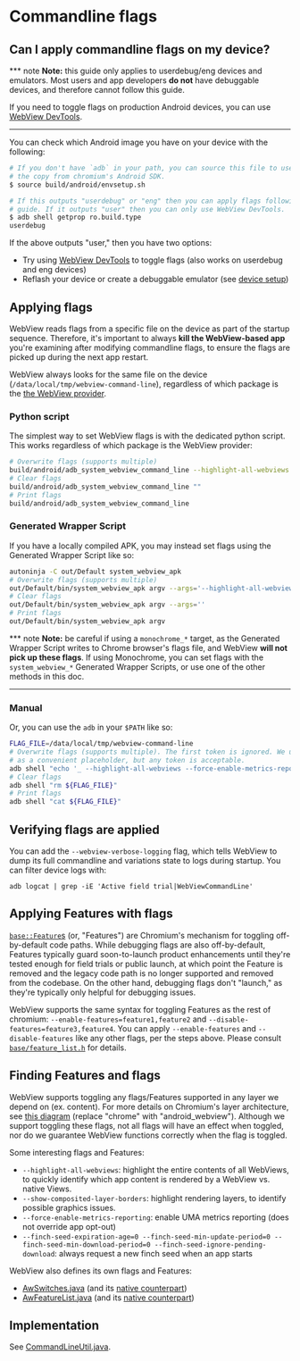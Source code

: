 # Commandline flags

## Can I apply commandline flags on my device?

*** note
**Note:** this guide only applies to userdebug/eng devices and emulators. Most
users and app developers **do not** have debuggable devices, and therefore
cannot follow this guide.

If you need to toggle flags on production Android devices, you can use [WebView
DevTools](developer-ui.md).
***

You can check which Android image you have on your device with the following:

```sh
# If you don't have `adb` in your path, you can source this file to use
# the copy from chromium's Android SDK.
$ source build/android/envsetup.sh

# If this outputs "userdebug" or "eng" then you can apply flags following this
# guide. If it outputs "user" then you can only use WebView DevTools.
$ adb shell getprop ro.build.type
userdebug
```

If the above outputs "user," then you have two options:

* Try using [WebView DevTools](developer-ui.md) to toggle flags (also works on
  userdebug and eng devices)
* Reflash your device or create a debuggable emulator (see [device
  setup](device-setup.md))

## Applying flags

WebView reads flags from a specific file on the device as part of the startup
sequence. Therefore, it's important to always **kill the WebView-based app**
you're examining after modifying commandline flags, to ensure the flags are
picked up during the next app restart.

WebView always looks for the same file on the device
(`/data/local/tmp/webview-command-line`), regardless of which package is the
[the WebView provider](prerelease.md).

### Python script

The simplest way to set WebView flags is with the dedicated python script. This
works regardless of which package is the WebView provider:

```sh
# Overwrite flags (supports multiple)
build/android/adb_system_webview_command_line --highlight-all-webviews --force-enable-metrics-reporting
# Clear flags
build/android/adb_system_webview_command_line ""
# Print flags
build/android/adb_system_webview_command_line
```

### Generated Wrapper Script

If you have a locally compiled APK, you may instead set flags using the
Generated Wrapper Script like so:

```sh
autoninja -C out/Default system_webview_apk
# Overwrite flags (supports multiple)
out/Default/bin/system_webview_apk argv --args='--highlight-all-webviews --force-enable-metrics-reporting'
# Clear flags
out/Default/bin/system_webview_apk argv --args=''
# Print flags
out/Default/bin/system_webview_apk argv
```

*** note
**Note:** be careful if using a `monochrome_*` target, as the Generated Wrapper
Script writes to Chrome browser's flags file, and WebView **will not pick up
these flags**. If using Monochrome, you can set flags with the
`system_webview_*` Generated Wrapper Scripts, or use one of the other methods
in this doc.
***

### Manual

Or, you can use the `adb` in your `$PATH` like so:

```sh
FLAG_FILE=/data/local/tmp/webview-command-line
# Overwrite flags (supports multiple). The first token is ignored. We use '_'
# as a convenient placeholder, but any token is acceptable.
adb shell "echo '_ --highlight-all-webviews --force-enable-metrics-reporting' > ${FLAG_FILE}"
# Clear flags
adb shell "rm ${FLAG_FILE}"
# Print flags
adb shell "cat ${FLAG_FILE}"
```

## Verifying flags are applied

You can add the `--webview-verbose-logging` flag, which tells WebView to dump
its full commandline and variations state to logs during startup. You can filter
device logs with:

```shell
adb logcat | grep -iE 'Active field trial|WebViewCommandLine'
```

## Applying Features with flags

[`base::Feature`s](/base/feature_list.h) (or, "Features") are Chromium's
mechanism for toggling off-by-default code paths. While debugging flags are also
off-by-default, Features typically guard soon-to-launch product enhancements
until they're tested enough for field trials or public launch, at which point
the Feature is removed and the legacy code path is no longer supported and
removed from the codebase. On the other hand, debugging flags don't "launch," as
they're typically only helpful for debugging issues.

WebView supports the same syntax for toggling Features as the rest of chromium:
`--enable-features=feature1,feature2` and
`--disable-features=feature3,feature4`. You can apply `--enable-features` and
`--disable-features` like any other flags, per the steps above. Please consult
[`base/feature_list.h`](/base/feature_list.h) for details.

## Finding Features and flags

WebView supports toggling any flags/Features supported in any layer we
depend on (ex. content). For more details on Chromium's layer architecture, see
[this diagram](https://www.chromium.org/developers/content-module) (replace
"chrome" with "android\_webview"). Although we support toggling these flags, not
all flags will have an effect when toggled, nor do we guarantee WebView
functions correctly when the flag is toggled.

Some interesting flags and Features:

 * `--highlight-all-webviews`: highlight the entire contents of all WebViews, to
   quickly identify which app content is rendered by a WebView vs. native Views.
 * `--show-composited-layer-borders`: highlight rendering layers, to identify
   possible graphics issues.
 * `--force-enable-metrics-reporting`: enable UMA metrics reporting (does not
   override app opt-out)
 * `--finch-seed-expiration-age=0 --finch-seed-min-update-period=0 --finch-seed-min-download-period=0 --finch-seed-ignore-pending-download`: always request a new finch seed when an app starts

WebView also defines its own flags and Features:

 * [AwSwitches.java](https://cs.chromium.org/chromium/src/android_webview/java/src/org/chromium/android_webview/common/AwSwitches.java)
   (and its [native
   counterpart](https://cs.chromium.org/chromium/src/android_webview/common/aw_switches.h))
 * [AwFeatureList.java](https://cs.chromium.org/chromium/src/android_webview/java/src/org/chromium/android_webview/AwFeatureList.java)
   (and its [native
   counterpart](https://cs.chromium.org/chromium/src/android_webview/common/aw_features.h))

## Implementation

See [CommandLineUtil.java](https://cs.chromium.org/chromium/src/android_webview/java/src/org/chromium/android_webview/common/CommandLineUtil.java).

